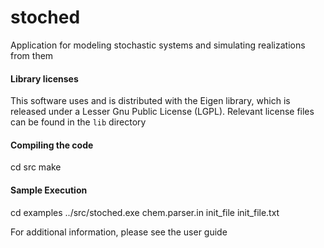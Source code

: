 # stoched
Application for modeling stochastic systems and simulating realizations from them

#### Library licenses
This software uses and is distributed with the Eigen library, which is released under a Lesser Gnu Public License (LGPL). Relevant license files can be found in the ``lib`` directory

#### Compiling the code
cd src
make

#### Sample Execution
cd examples
../src/stoched.exe chem.parser.in init_file init_file.txt

For additional information, please see the user guide
